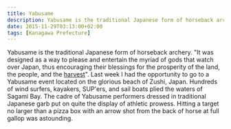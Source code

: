 ```yaml
---
title: Yabusame
description: Yabusame is the traditional Japanese form of horseback archery...
date: 2015-11-29T03:13:00+02:00
tags: [Kanagawa Prefecture]
---
```

<div class=“text-lg m-2”>
<p class="mb-2">Yabusame is the traditional Japanese form of horseback archery. "It was designed as a way to please and entertain the myriad of gods that watch over Japan, thus encouraging their blessings for the prosperity of the land, the people, and the <a href="https://en.wikipedia.org/wiki/Yabusame" target="_blank" rel="noopener noreferrer">harvest</a>". Last week I had the opportunity to go to a Yabusame event located on the glorious beach of Zushi, Japan. Hundreds of wind surfers, kayakers, SUP'ers, and sail boats plied the waters of Sagami Bay. The cadre of Yabusame performers dressed in traditional Japanese garb put on quite the display of athletic prowess. Hitting a target no larger than a pizza box with an arrow shot from the back of horse at full gallop was astounding.</p>

<img class="w-8/12 rounded-lg shadow-lg mx-auto" src="" alt="" />
</div>
